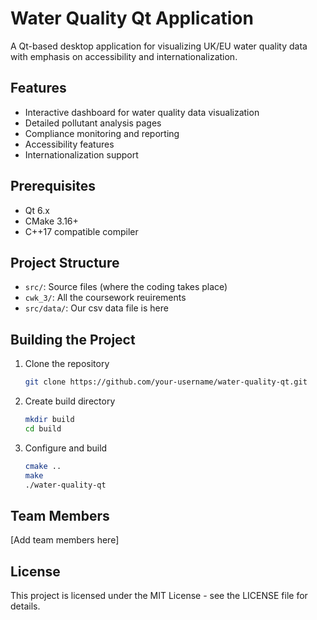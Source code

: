 # Water Quality Qt Application

A Qt-based desktop application for visualizing UK/EU water quality data with emphasis on accessibility and internationalization.

## Features
- Interactive dashboard for water quality data visualization
- Detailed pollutant analysis pages
- Compliance monitoring and reporting
- Accessibility features
- Internationalization support

## Prerequisites
- Qt 6.x
- CMake 3.16+
- C++17 compatible compiler

## Project Structure
- `src/`: Source files (where the coding takes place)
- `cwk_3/`: All the coursework reuirements
- `src/data/`: Our csv data file is here


## Building the Project
1. Clone the repository
   ```bash
   git clone https://github.com/your-username/water-quality-qt.git
   ```

2. Create build directory
   ```bash
   mkdir build
   cd build
   ```

3. Configure and build
   ```bash
   cmake ..
   make
   ./water-quality-qt
   ```

## Team Members
[Add team members here]

## License
This project is licensed under the MIT License - see the LICENSE file for details.
